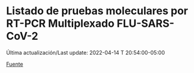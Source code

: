 # Listado de pruebas moleculares por RT-PCR Multiplexado FLU-SARS-CoV-2

Última actualización/Last update: 2022-04-14 T 20:54:00-05:00

 [Fuente](https://www.gob.mx/salud/documentos/listado-de-pruebas-moleculares-por-rt-pcr-multiplexado-flu-sars-cov-2?state=published)
